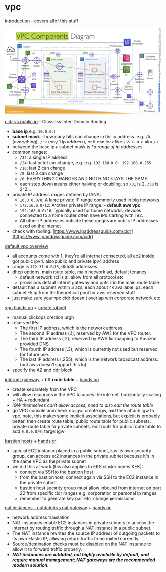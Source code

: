 # vpc

[introduction](https://www.udemy.com/course/aws-certified-solutions-architect-associate-saa-c03/learn/lecture/13528534#overview) - covers all of this stuff

![VPC componentis diagram](vpc.png)

[cidr vs public ip](https://www.udemy.com/course/aws-certified-solutions-architect-associate-saa-c03/learn/lecture/13528536#lecture-article) - Classless Inter-Domain Routing
* **base ip** e.g. `10.0.0.0`
* **subnet mask** - how many bits can change in the ip address. e.g. `/0` (everything), `/32` (only 1 ip address), or it can look like `255.0.0.0` aka `/8`
* between the base ip + subnet mask is **a range of ip addresses*
* common ranges: 
    * `/32`: a single IP address
    * `/24`: last octet can change, e.g. e.g. `192.168.0.0` - `192.168.0.255`
    * `/16`: last 2 can change
    * `/8`: last 3 can change
    * `/0`: EVERYTHING CHANGES AND NOTHING STAYS THE SAME
    * each step down means either halving or doubling. so `/31` is 2, `/30` is 2^2... 
* private IP address ranges defined by IANA: 
    * `10.0.0.0/8`: A large private IP range commonly used in big networks.
    * `172.16.0.0/12`: Another private IP range. - **default aws vpc**
    * `192.168.0.0/16`: Typically used for home networks; devices connected to a home router often have IPs starting with 192.
    * All other IP addresses outside these ranges are public IP addresses used on the internet
* check with tooling: [https://www.ipaddressguide.com/cidr](https://www.ipaddressguide.com/cidr)


[default vpc overview](https://www.udemy.com/course/aws-certified-solutions-architect-associate-saa-c03/learn/lecture/13528538#lecture-article)
* all accounts come with 1, they're all internet connected, all ec2 inside got public ipv4. also public and private ipv4 address
* range is `172.31.0.0/16`, 65535 addresses
* dhcp options, main route table, main network acl, default tenancy
    * default network acl is all allow from all protocol etc
    * provisions default internt gateway and puts it in the main route table
* default has 3 subnets within 3 azs, each about 4k available ips. each subnet -5 ip from the theoretical pool for aws reserved stuff
* just make sure your vpc cidr doesn't overlap with corporate network etc

[vpc hands on](https://www.udemy.com/course/aws-certified-solutions-architect-associate-saa-c03/learn/lecture/28874472#lecture-article) + [create subnet](https://www.udemy.com/course/aws-certified-solutions-architect-associate-saa-c03/learn/lecture/13528542#lecture-article)
* manual clickops creation urgh
* reserved IPs: 
    * The first IP address, which is the network address.
    * The second IP address (.1), reserved by AWS for the VPC router.
    * The third IP address (.2), reserved by AWS for mapping to Amazon provided DNS.
    * The fourth IP address (.3), which is currently not used but reserved for future use.
    * The last IP address (.255), which is the network broadcast address. (but aws doesn't support this lo)
* specify the AZ and cidr block

[internet gateway](https://www.udemy.com/course/aws-certified-solutions-architect-associate-saa-c03/learn/lecture/13528544#lecture-article) + bff **route table** + [hands on](https://www.udemy.com/course/aws-certified-solutions-architect-associate-saa-c03/learn/lecture/28874492#lecture-article)
* create separately from the VPC
* will allow resources in the VPC to acces the internet. horizontally scaling + HA + redundant
* *IGW themselves can't allow access, need to also edit the route table*
* go VPC console and check no igw. create igw, and then attach igw to vpc. note, this makes some implicit associations, but explciit is probably better. then create route table, public route table for public subnets. private route table for private subnets. edit route for public route table to add `0.0.0.0/0`, target igw

[bastion hosts](https://www.udemy.com/course/aws-certified-solutions-architect-associate-saa-c03/learn/lecture/13528558#lecture-article) + [hands on](https://www.udemy.com/course/aws-certified-solutions-architect-associate-saa-c03/learn/lecture/28874510#lecture-article)
* special EC2 instance placed in a public subnet, has its own security group, can access ec2 instances in the private subnet because it's in the same VPC as the private subnet
* we did this at work (this also applies to EKS cluster nodes KEK): 
    * connect via SSH to the bastion host
    * from the bastion host, connect again via SSH to the EC2 instance in the private subnet
    * bastion host security group must allow inbound from internet on port 22 from specific cidr ranges e.g. corporation or personal ip ranges
    * remember to generate key pair etc, change permissions

[nat instances - outdated vs nat gateway](https://www.udemy.com/course/aws-certified-solutions-architect-associate-saa-c03/learn/lecture/13528548#lecture-article) + [hands on](https://www.udemy.com/course/aws-certified-solutions-architect-associate-saa-c03/learn/lecture/28874518#lecture-article)
* network address translation
* NAT instances enable EC2 instances in private subnets to access the internet by routing traffic through a NAT instance in a public subnet.
* The NAT instance rewrites the source IP address of outgoing packets to its own Elastic IP, allowing return traffic to be routed correctly.
* Source/destination checks must be disabled on the NAT instance to allow it to forward traffic properly.
* ***NAT instances are outdated, not highly available by default, and require manual management; NAT gateways are the recommended modern solution.***


